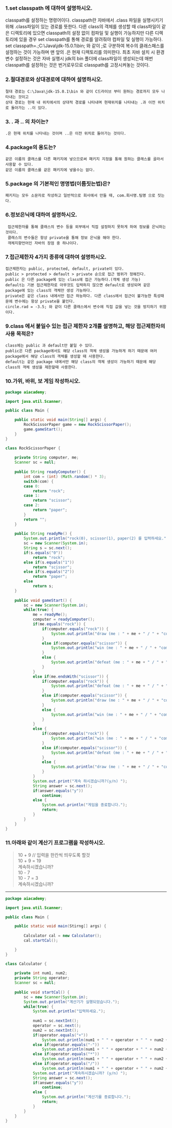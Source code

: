 ﻿### 1.set classpath 에 대하여 설명하시오.

classpath를 설정하는 명령어이다.
classpath란 자바에서 .class 파일을 실행시키기 위해 .class파일이 있는 경로를 뜻한다.
다른 class의 객체를 생성할 때 class파일이 같은 디렉토리에 있으면 classpath의 설정 없이 컴파일 및 실행이 가능하지만 다른 디렉토리에 있을 경우 set classpath를 통해 경로를 알려줘야 컴파일 및 실행이 가능하다.
set classpath=.;C:\Java\jdk-15.0.1\bin; 와 같이 ;로 구분하여 복수의 클래스패스를 설정하는 것이 가능하며 맨 앞의 .은 현재 디렉토리를 의미한다.
최초 자바 설치 시 환경변수 설정하는 것은 자바 실행시 jdk의 bin 폴더에 class파일이 생성되는데 매번 classpath를 설정하는 것은
번거로우므로 classpath를 고정시켜놓는 것이다.

### 2.절대경로와 상대경로에 대하여 설명하시오.

	절대 경로는 C:\Java\jdk-15.0.1\bin 와 같이 C드라이브 부터 원하는 경로까지 모두 나타내는 것이고
	상대 경로는 현재 내 위치에서의 상대적 경로를 나타내며 현재위치를 나타내는 .과 이전 위치로 돌아가는 ..이 있다.

### 3. . 과 .. 의 차이는?

	.은 현재 위치를 나타내는 것이며 ..은 이전 위치로 돌아가는 것이다.

### 4.package의 용도는?

	같은 이름의 클래스를 다른 패키지에 넣으므로써 패키지 지정을 통해 원하는 클래스를 골라서 사용할 수 있다.
	같은 이름의 클래스를 같은 패키지에 넣을수는 없다.

### 5.package 의 기본적인 명명법(이름짓는법)은?

	패키지는 모두 소문자로 작성하고 일반적으로 회사에서 만들 때, com.회사명.팀명 으로 짓는다.

### 6.정보은닉에 대하여 설명하시오.

	 접근제한자를 통해 클래스의 변수 등을 외부에서 직접 설정하지 못하게 하여 정보를 은닉하는 것이다.
	 클래스의 변수들은 항상 private을 통해 정보 은닉을 해야 한다.
	 객체지향언어인 자바의 장점 중 하나이다.

### 7.접근제한자 4가지 종류에 대하여 설명하시오.

	접근제한자는 public, protected, default, private이 있다.
	public > protected > default > private 순으로 접근 범위가 정해진다.
	public 은 다른 package에 있는 class에 접근 가능하다.(객체 생성 가능)
	default는 기본 접근제한자로 아무것도 입력하지 않으면 default로 생성되며 같은 package에 있는 class의 객체만 생성 가능하다.
	private은 같은 class 내에서만 접근 하능하다. 다른 class에서 접근이 불가능한 특성때문에 변수에는 항상 private을 붙인다.
	circle.rad = -3.5; 와 같이 다른 클래스에서 변수에 직접 값을 넣는 것을 방지하기 위함이다.


### 9.class 에서 붙일수 있는 접근 제한자 2개를 설명하고, 해당 접근제한자의 사용 목적은?

	class에는 public 과 default만 붙일 수 있다.
	public은 다른 package에서도 해당 class의 객체 생성을 가능하게 하기 때문에 여러 package에서 해당 class의 객체를 생성할 때 사용한다.
	default는 같은 package 내에서만 해당 class의 객체 생성이 가능하기 때문에 해당 class의 객체 생성을 제한할때 사용한다.

### 10.가위, 바위, 보 게임 작성하시오.

```java
package aiacademy;

import java.util.Scanner;

public class Main {

	public static void main(String[] args) {
		RockScissorPaper game = new RockScissorPaper();
		game.gameStart();
	}
}

class RockScissorPaper {
	
	private String computer, me;
	Scanner sc = null;
	
	public String readyComputer() {
		int com = (int) (Math.random() * 3);
		switch(com) {
		case 0: 
			return "rock";
		case 1:
			return "scissor";
		case 2:
			return "paper";
		}
		return "";
	}
	
	public String readyMe() {
		System.out.println("rock(0), scissor(1), paper(2) 를 입력하세요.");
		sc = new Scanner(System.in);
		String s = sc.next();
		if(s.equals("0"))
			return "rock";
		else if(s.equals("1"))
			return "scissor";
		else if(s.equals("2"))
			return "paper";
		else
			return s;
	}
	
	public void gameStart() {
		sc = new Scanner(System.in);
		while(true) {
			me = readyMe();
			computer = readyComputer();
			if(me.equals("rock")) {
				if(computer.equals("rock")) {
					System.out.println("draw (me : " + me + " / " + "computer : " + computer + ")");
				}
				else if(computer.equals("scissor")) {
					System.out.println("win (me : " + me + " / " + "computer : " + computer + ")");
				}
				else {
					System.out.println("defeat (me : " + me + " / " + "computer : " + computer + ")");
				}
			}
			else if(me.endsWith("scissor")) {
				if(computer.equals("rock")) {
					System.out.println("defeat (me : " + me + " / " + "computer : " + computer + ")");
				}
				else if(computer.equals("scissor")) {
					System.out.println("draw (me : " + me + " / " + "computer : " + computer + ")");
				}
				else {
					System.out.println("win (me : " + me + " / " + "computer : " + computer + ")");
				}
			}
			else {
				if(computer.equals("rock")) {
					System.out.println("win (me : " + me + " / " + "computer : " + computer + ")");
				}
				else if(computer.equals("scissor")) {
					System.out.println("defeat (me : " + me + " / " + "computer : " + computer + ")");
				}
				else {
					System.out.println("draw (me : " + me + " / " + "computer : " + computer + ")");
				}
			}
			System.out.print("계속 하시겠습니까?(y/n) ");
			String answer = sc.next();
			if(answer.equals("y"))
				continue;
			else {
				System.out.println("게임을 종료합니다.");
				return;
			}
		}
	}
}
```


### 11.아래와 같이 계산기 프로그램을 작성하시오.
> 10 + 9   // 입력을 한칸씩 띄우도록 할것  
> 10 + 9 = 19  
> 계속하시겠습니까?  
> 10 - 7  
> 10 - 7 = 3  
> 계속하시겠습니까?  
---
```java
package aiacademy;

import java.util.Scanner;

public class Main {

	public static void main(Stirng[] args) {
		
		Calculator cal = new Calculator();
		cal.startCal();

	}
}

class Calculator {
	
	private int num1, num2;
	private String operator;
	Scanner sc = null;
	
	public void startCal() {
		sc = new Scanner(System.in);
		System.out.println("계산기가 실행되었습니다.");
		while(true) {
			System.out.println("입력하세요.");
	
			num1 = sc.nextInt();
			operator = sc.next();
			num2 = sc.nextInt();
			if(operator.equals("+"))
				System.out.println(num1 + " " + operator + " " + num2 + " = " + (num1+num2));
			else if(operator.equals("-"))
				System.out.println(num1 + " " + operator + " " + num2 + " = " + (num1-num2));
			else if(operator.equals("*"))
				System.out.println(num1 + " " + operator + " " + num2 + " = " + (num1*num2));
			else if(operator.equals("/"))
				System.out.println(num1 + " " + operator + " " + num2 + " = " + (num1/num2));
			System.out.print("계속하시겠습니까? (y/n) ");
			String answer = sc.next();
			if(answer.equals("y"))
				continue;
			else {
				System.out.println("계산기를 종료합니다.");
				return;
			}
		}
	}
}
```

